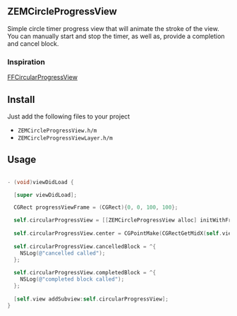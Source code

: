 ## ZEMCircleProgressView

Simple circle timer progress view that will animate the stroke of the view. You can manually start and stop the timer, as well as, provide a completion and cancel block.

### Inspiration

[FFCircularProgressView](https://github.com/elbryan/FFCircularProgressView)

## Install

Just add the following files to your project

* `ZEMCircleProgressView.h/m`
* `ZEMCircleProgressViewLayer.h/m`

## Usage

```ObjectiveC

- (void)viewDidLoad {

  [super viewDidLoad];

  CGRect progressViewFrame = (CGRect){0, 0, 100, 100};

  self.circularProgressView = [[ZEMCircleProgressView alloc] initWithFrame:progressViewFrame totalUnitCount:10.f];
  
  self.circularProgressView.center = CGPointMake(CGRectGetMidX(self.view.bounds), CGRectGetMidY(self.view.bounds));
  
  self.circularProgressView.cancelledBlock = ^{
    NSLog(@"cancelled called");
  };
  
  self.circularProgressView.completedBlock = ^{
    NSLog(@"completed block called");
  };
  
  [self.view addSubview:self.circularProgressView];
}

```